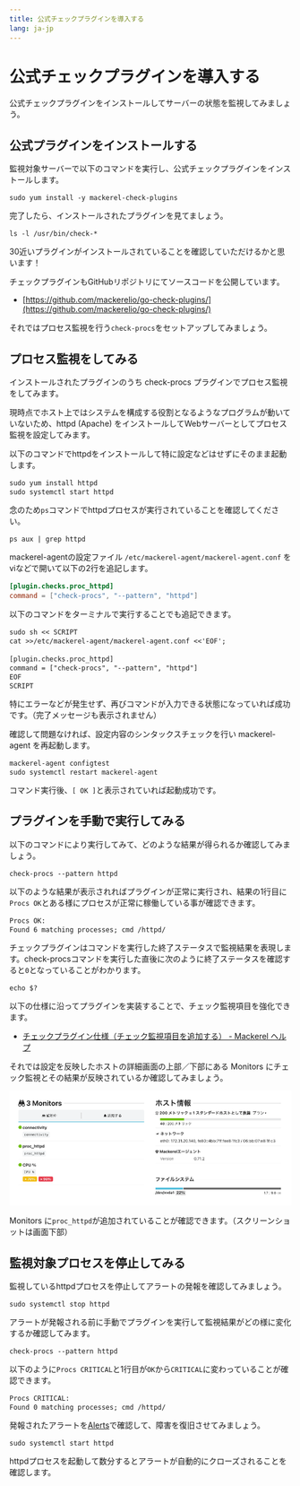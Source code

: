 ```yaml
---
title: 公式チェックプラグインを導入する
lang: ja-jp
---
```


# 公式チェックプラグインを導入する

公式チェックプラグインをインストールしてサーバーの状態を監視してみましょう。

## 公式プラグインをインストールする

監視対象サーバーで以下のコマンドを実行し、公式チェックプラグインをインストールします。

```shell
sudo yum install -y mackerel-check-plugins
```

完了したら、インストールされたプラグインを見てましょう。

```shell
ls -l /usr/bin/check-*
```

30近いプラグインがインストールされていることを確認していただけるかと思います！

チェックプラグインもGitHubリポジトリにてソースコードを公開しています。

- [https://github.com/mackerelio/go-check-plugins/](https://github.com/mackerelio/go-check-plugins/)

それではプロセス監視を行う`check-procs`をセットアップしてみましょう。

## プロセス監視をしてみる

インストールされたプラグインのうち check-procs プラグインでプロセス監視をしてみます。

現時点でホスト上ではシステムを構成する役割となるようなプログラムが動いていないため、httpd (Apache) をインストールしてWebサーバーとしてプロセス監視を設定してみます。

以下のコマンドでhttpdをインストールして特に設定などはせずにそのまま起動します。

```shell
sudo yum install httpd
sudo systemctl start httpd
```

念のため`ps`コマンドでhttpdプロセスが実行されていることを確認してください。

```shell
ps aux | grep httpd
```

mackerel-agentの設定ファイル `/etc/mackerel-agent/mackerel-agent.conf` をviなどで開いて以下の2行を追記します。

```toml
[plugin.checks.proc_httpd]
command = ["check-procs", "--pattern", "httpd"]
```

以下のコマンドをターミナルで実行することでも追記できます。

```shell
sudo sh << SCRIPT
cat >>/etc/mackerel-agent/mackerel-agent.conf <<'EOF';

[plugin.checks.proc_httpd]
command = ["check-procs", "--pattern", "httpd"]
EOF
SCRIPT
```

特にエラーなどが発生せず、再びコマンドが入力できる状態になっていれば成功です。（完了メッセージも表示されません）

確認して問題なければ、設定内容のシンタックスチェックを行い mackerel-agent を再起動します。

```shell
mackerel-agent configtest
sudo systemctl restart mackerel-agent
```

コマンド実行後、`[ OK ]`と表示されていれば起動成功です。

## プラグインを手動で実行してみる

以下のコマンドにより実行してみて、どのような結果が得られるか確認してみましょう。

```shell
check-procs --pattern httpd
```

以下のような結果が表示されればプラグインが正常に実行され、結果の1行目に`Procs OK`とある様にプロセスが正常に稼働している事が確認できます。

```shell
Procs OK:
Found 6 matching processes; cmd /httpd/
```

チェックプラグインはコマンドを実行した終了ステータスで監視結果を表現します。check-procsコマンドを実行した直後に次のように終了ステータスを確認すると`0`となっていることがわかります。

```shell
echo $?
```

以下の仕様に沿ってプラグインを実装することで、チェック監視項目を強化できます。

- [チェックプラグイン仕様（チェック監視項目を追加する） - Mackerel ヘルプ](https://mackerel.io/ja/docs/entry/custom-checks#plugin)

それでは設定を反映したホストの詳細画面の上部／下部にある Monitors にチェック監視とその結果が反映されているか確認してみましょう。

![](./host_monitors.png)

Monitors に`proc_httpd`が追加されていることが確認できます。（スクリーンショットは画面下部）

## 監視対象プロセスを停止してみる

監視しているhttpdプロセスを停止してアラートの発報を確認してみましょう。

```shell
sudo systemctl stop httpd
```

アラートが発報される前に手動でプラグインを実行して監視結果がどの様に変化するか確認してみます。

```shell
check-procs --pattern httpd
```

以下のように`Procs CRITICAL`と1行目が`OK`から`CRITICAL`に変わっていることが確認できます。

```shell
Procs CRITICAL:
Found 0 matching processes; cmd /httpd/
```

発報されたアラートを[Alerts](https://mackerel.io/my/alerts)で確認して、障害を復旧させてみましょう。

```shell
sudo systemctl start httpd
```

httpdプロセスを起動して数分するとアラートが自動的にクローズされることを確認します。
